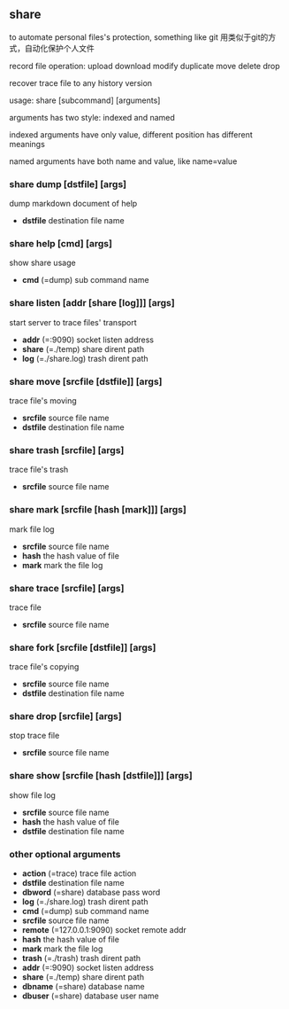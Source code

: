 ## share
to automate personal files's protection, something like git 用类似于git的方式，自动化保护个人文件

record file operation: upload download modify duplicate move delete drop

recover trace file to any history version

usage: share [subcommand] [arguments]

arguments has two style: indexed and named

indexed arguments have only value, different position has different meanings

named arguments have both name and value, like name=value

### share dump [dstfile] [args] 
dump markdown document of help

* **dstfile** destination file name

### share help [cmd] [args] 
show share usage 

* **cmd** (=dump) sub command name

### share listen [addr [share [log]]] [args] 
start server to trace files' transport

* **addr** (=:9090) socket listen address
* **share** (=./temp) share dirent path
* **log** (=./share.log) trash dirent path

### share move [srcfile [dstfile]] [args] 
trace file's moving

* **srcfile** source file name
* **dstfile** destination file name

### share trash [srcfile] [args] 
trace file's trash

* **srcfile** source file name

### share mark [srcfile [hash [mark]]] [args] 
mark file log

* **srcfile** source file name
* **hash** the hash value of file
* **mark** mark the file log

### share trace [srcfile] [args] 
trace file

* **srcfile** source file name

### share fork [srcfile [dstfile]] [args] 
trace file's copying

* **srcfile** source file name
* **dstfile** destination file name

### share drop [srcfile] [args] 
stop trace file

* **srcfile** source file name

### share show [srcfile [hash [dstfile]]] [args] 
show file log

* **srcfile** source file name
* **hash** the hash value of file
* **dstfile** destination file name

### other optional arguments

* **action** (=trace) trace file action
* **dstfile** destination file name
* **dbword** (=share) database pass word
* **log** (=./share.log) trash dirent path
* **cmd** (=dump) sub command name
* **srcfile** source file name
* **remote** (=127.0.0.1:9090) socket remote addr
* **hash** the hash value of file
* **mark** mark the file log
* **trash** (=./trash) trash dirent path
* **addr** (=:9090) socket listen address
* **share** (=./temp) share dirent path
* **dbname** (=share) database name
* **dbuser** (=share) database user name
